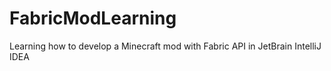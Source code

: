 # FabricModLearning
Learning how to develop a Minecraft mod with Fabric API in JetBrain IntelliJ IDEA 
